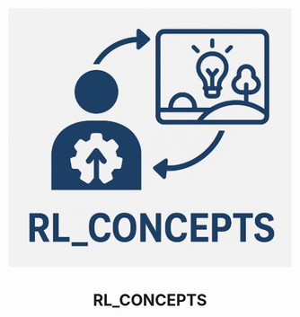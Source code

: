 <img src="https://github.com/Mandred009/RL_Concepts/blob/d0343d3826f777829ff8e6d871dd17824b164dcc/RL_CONCEPTS%20repo.png" alt="" size="20">

<h1 align="center">RL_CONCEPTS</h1>
